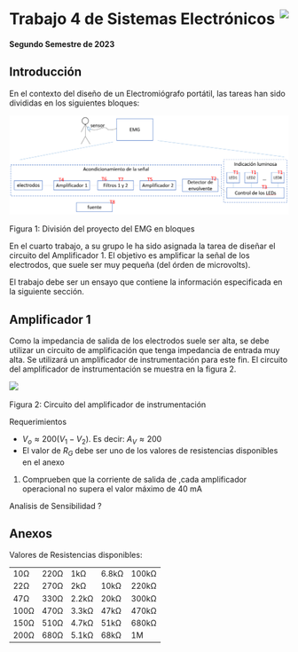# <img src="https://julianodb.github.io/SISTEMAS_ELECTRONICOS_PARA_INGENIERIA_BIOMEDICA/img/logo_fing.png?raw=true" align="right" height="45"> Trabajo 4 de Sistemas Electrónicos

#### Segundo Semestre de 2023

## Introducción

En el contexto del diseño de un Electromiógrafo portátil, las tareas han sido divididas en los siguientes bloques:

![TX_bloques](../img/TX_bloques.png)

Figura 1: División del proyecto del EMG en bloques

En el cuarto trabajo, a su grupo le ha sido asignada la tarea de diseñar el circuito del Amplificador 1. El objetivo es amplificar la señal de los electrodos, que suele ser muy pequeña (del órden de microvolts).

El trabajo debe ser un ensayo que contiene la información especificada en la siguiente sección.

## Amplificador 1

Como la impedancia de salida de los electrodos suele ser alta, se debe utilizar un circuito de amplificación que tenga impedancia de entrada muy alta. Se utilizará un amplificador de instrumentación para este fin. El circuito del amplificador de instrumentación se muestra en la figura 2.

<img src="https://julianodb.github.io/electronic_circuits_diagrams/instrumentation_amplifier.png" width="300">

Figura 2: Circuito del amplificador de instrumentación


Requerimientos
- $V_o \approx 200 (V_1 - V_2)$. Es decir: $A_V \approx 200$
- El valor de $R_G$ debe ser uno de los valores de resistencias disponibles en el anexo


1. Comprueben que la corriente de salida de ,cada amplificador operacional no supera el valor máximo de 40 mA

Analisis de Sensibilidad ?

## Anexos

Valores de Resistencias disponibles:

|   |  |        |       |  |
|------|------|-----------|------------|-------|
| 10Ω  | 220Ω | 1kΩ       | 6.8kΩ      | 100kΩ |
| 22Ω  | 270Ω | 2kΩ       | 10kΩ       | 220kΩ |
| 47Ω  | 330Ω | 2.2kΩ     | 20kΩ       | 300kΩ |
| 100Ω | 470Ω | 3.3kΩ     | 47kΩ       | 470kΩ |
| 150Ω | 510Ω | 4.7kΩ     | 51kΩ       | 680kΩ |
| 200Ω | 680Ω | 5.1kΩ     | 68kΩ       | 1M    |
